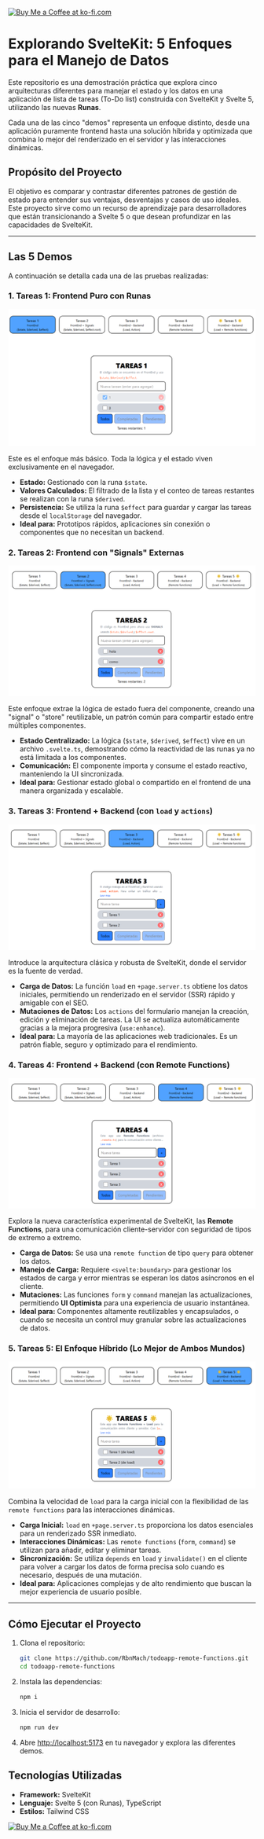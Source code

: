 <a href='https://ko-fi.com/rubenmach' target='_blank'><img height='42' style='border:0px;height:42px;' src='https://storage.ko-fi.com/cdn/kofi3.png?v=3' alt='Buy Me a Coffee at ko-fi.com' /></a>

# Explorando SvelteKit: 5 Enfoques para el Manejo de Datos

Este repositorio es una demostración práctica que explora cinco arquitecturas diferentes para manejar el estado y los datos en una aplicación de lista de tareas (To-Do list) construida con SvelteKit y Svelte 5, utilizando las nuevas **Runas**.

Cada una de las cinco "demos" representa un enfoque distinto, desde una aplicación puramente frontend hasta una solución híbrida y optimizada que combina lo mejor del renderizado en el servidor y las interacciones dinámicas.

## Propósito del Proyecto

El objetivo es comparar y contrastar diferentes patrones de gestión de estado para entender sus ventajas, desventajas y casos de uso ideales. Este proyecto sirve como un recurso de aprendizaje para desarrolladores que están transicionando a Svelte 5 o que desean profundizar en las capacidades de SvelteKit.

---

## Las 5 Demos

A continuación se detalla cada una de las pruebas realizadas:

### 1. Tareas 1: Frontend Puro con Runas

![](assets/20250820_222241_image.png)

Este es el enfoque más básico. Toda la lógica y el estado viven exclusivamente en el navegador.

* **Estado:** Gestionado con la runa `$state`.
* **Valores Calculados:** El filtrado de la lista y el conteo de tareas restantes se realizan con la runa `$derived`.
* **Persistencia:** Se utiliza la runa `$effect` para guardar y cargar las tareas desde el `localStorage` del navegador.
* **Ideal para:** Prototipos rápidos, aplicaciones sin conexión o componentes que no necesitan un backend.

### 2. Tareas 2: Frontend con "Signals" Externas

![](assets/20250820_222351_image.png)

Este enfoque extrae la lógica de estado fuera del componente, creando una "signal" o "store" reutilizable, un patrón común para compartir estado entre múltiples componentes.

* **Estado Centralizado:** La lógica (`$state`, `$derived`, `$effect`) vive en un archivo `.svelte.ts`, demostrando cómo la reactividad de las runas ya no está limitada a los componentes.
* **Comunicación:** El componente importa y consume el estado reactivo, manteniendo la UI sincronizada.
* **Ideal para:** Gestionar estado global o compartido en el frontend de una manera organizada y escalable.

### 3. Tareas 3: Frontend + Backend (con `load` y `actions`)

![](assets/20250820_222440_image.png)

Introduce la arquitectura clásica y robusta de SvelteKit, donde el servidor es la fuente de verdad.

* **Carga de Datos:** La función `load` en `+page.server.ts` obtiene los datos iniciales, permitiendo un renderizado en el servidor (SSR) rápido y amigable con el SEO.
* **Mutaciones de Datos:** Los `actions` del formulario manejan la creación, edición y eliminación de tareas. La UI se actualiza automáticamente gracias a la mejora progresiva (`use:enhance`).
* **Ideal para:** La mayoría de las aplicaciones web tradicionales. Es un patrón fiable, seguro y optimizado para el rendimiento.

### 4. Tareas 4: Frontend + Backend (con Remote Functions)

![](assets/20250820_222500_image.png)

Explora la nueva característica experimental de SvelteKit, las **Remote Functions**, para una comunicación cliente-servidor con seguridad de tipos de extremo a extremo.

* **Carga de Datos:** Se usa una `remote function` de tipo `query` para obtener los datos.
* **Manejo de Carga:** Requiere `<svelte:boundary>` para gestionar los estados de carga y error mientras se esperan los datos asíncronos en el cliente.
* **Mutaciones:** Las funciones `form` y `command` manejan las actualizaciones, permitiendo **UI Optimista** para una experiencia de usuario instantánea.
* **Ideal para:** Componentes altamente reutilizables y encapsulados, o cuando se necesita un control muy granular sobre las actualizaciones de datos.

### 5. Tareas 5: El Enfoque Híbrido (Lo Mejor de Ambos Mundos)

![](assets/20250820_222520_image.png)

Combina la velocidad de `load` para la carga inicial con la flexibilidad de las `remote functions` para las interacciones dinámicas.

* **Carga Inicial:** `load` en `+page.server.ts` proporciona los datos esenciales para un renderizado SSR inmediato.
* **Interacciones Dinámicas:** Las `remote functions` (`form`, `command`) se utilizan para añadir, editar y eliminar tareas.
* **Sincronización:** Se utiliza `depends` en `load` y `invalidate()` en el cliente para volver a cargar los datos de forma precisa solo cuando es necesario, después de una mutación.
* **Ideal para:** Aplicaciones complejas y de alto rendimiento que buscan la mejor experiencia de usuario posible.

---

## Cómo Ejecutar el Proyecto

1. Clona el repositorio:

   ```bash
   git clone https://github.com/RbnMach/todoapp-remote-functions.git
   cd todoapp-remote-functions
   ```
2. Instala las dependencias:

   ```bash
   npm i
   ```
3. Inicia el servidor de desarrollo:

   ```bash
   npm run dev
   ```
4. Abre [http://localhost:5173](http://localhost:5173) en tu navegador y explora las diferentes demos.

## Tecnologías Utilizadas

* **Framework:** SvelteKit
* **Lenguaje:** Svelte 5 (con Runas), TypeScript
* **Estilos:** Tailwind CSS

<a href='https://ko-fi.com/rubenmach' target='_blank'><img height='42' style='border:0px;height:42px;' src='https://storage.ko-fi.com/cdn/kofi3.png?v=3' alt='Buy Me a Coffee at ko-fi.com' /></a>